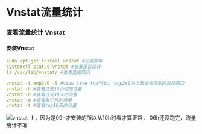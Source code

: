 # Vnstat流量统计

### 查看流量统计 Vnstat <a href="#h_479886858_29" id="h_479886858_29"></a>

#### 安装Vnstat <a href="#h_479886858_30" id="h_479886858_30"></a>

```yaml
sudo apt-get install vnstat #安装脚本
systemctl status vnstat #查看是否运行
ls /var/lib/vnstat/ #查看监控网口

vnstat -i enp2s0 -l #view live traffic, enp2s0为上面命令得到的监控网口
vnstat -h #查看过去24小时的流量
vnstat -d #查看过去30天的流量
vnstat -m #查看每个月的流量
vnstat -t #查看top10天的流量
```

![](https://pic3.zhimg.com/80/v2-c9fae3856e2a9fb11684f8c2af42afaa\_1440w.jpg)vnstat -h，因为是09h才安装的所以从10h时看才算正常， 06h还没跑完，流量统计不准
